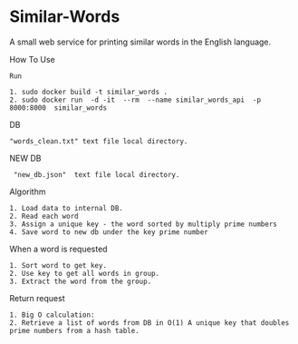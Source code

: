 # Similar-Words
A small web service for printing similar words in the English language.

How To Use

   
    Run 

    1. sudo docker build -t similar_words . 
    2. sudo docker run  -d -it  --rm  --name similar_words_api  -p 8000:8000  similar_words


DB
       
    "words_clean.txt" text file local directory.
    
NEW DB 
     
     "new_db.json"  text file local directory.
    
    
    

Algorithm

    1. Load data to internal DB.
    2. Read each word
    3. Assign a unique key - the word sorted by multiply prime numbers
    4. Save word to new db under the key prime number
    
  When a word is requested
  
    1. Sort word to get key.
    2. Use key to get all words in group.
    3. Extract the word from the group.
    
  Return request
  
    1. Big O calculation:
    2. Retrieve a list of words from DB in O(1) A unique key that doubles prime numbers from a hash table.

